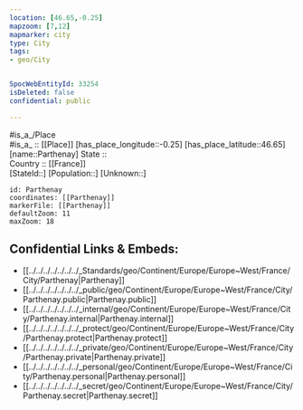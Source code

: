```yaml
---
location: [46.65,-0.25] 
mapzoom: [7,12] 
mapmarker: city 
type: City
tags:
- geo/City


SpocWebEntityId: 33254
isDeleted: false
confidential: public

---
```

#is_a_/Place  
#is_a_ :: [[Place]] 
[has_place_longitude::-0.25] 
[has_place_latitude::46.65] 
[name::Parthenay] 
State ::  
Country :: [[France]]  
[StateId::] 
[Population::] 
[Unknown::] 


```leaflet
id: Parthenay
coordinates: [[Parthenay]] 
markerFile: [[Parthenay]] 
defaultZoom: 11 
maxZoom: 18
```


## Confidential Links & Embeds: 
- [[../../../../../../../_Standards/geo/Continent/Europe/Europe~West/France/City/Parthenay|Parthenay]] 
- [[../../../../../../../_public/geo/Continent/Europe/Europe~West/France/City/Parthenay.public|Parthenay.public]] 
- [[../../../../../../../_internal/geo/Continent/Europe/Europe~West/France/City/Parthenay.internal|Parthenay.internal]] 
- [[../../../../../../../_protect/geo/Continent/Europe/Europe~West/France/City/Parthenay.protect|Parthenay.protect]] 
- [[../../../../../../../_private/geo/Continent/Europe/Europe~West/France/City/Parthenay.private|Parthenay.private]] 
- [[../../../../../../../_personal/geo/Continent/Europe/Europe~West/France/City/Parthenay.personal|Parthenay.personal]] 
- [[../../../../../../../_secret/geo/Continent/Europe/Europe~West/France/City/Parthenay.secret|Parthenay.secret]] 
